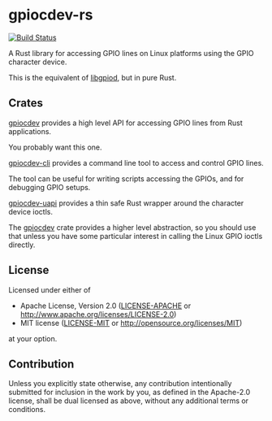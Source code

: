 <!--
SPDX-FileCopyrightText: 2022 Kent Gibson <warthog618@gmail.com>

SPDX-License-Identifier: CC0-1.0
-->
# gpiocdev-rs

[![Build Status](https://img.shields.io/github/actions/workflow/status/warthog618/gpiocdev-rs/rust.yml?logo=github&branch=master)](https://github.com/warthog618/gpiocdev-rs/actions/workflows/rust.yml)

A Rust library for accessing GPIO lines on Linux platforms using the GPIO character device.

This is the equivalent of [libgpiod](https://git.kernel.org/pub/scm/libs/libgpiod/libgpiod.git/), but in pure Rust.

## Crates

[gpiocdev](https://github.com/warthog618/gpiocdev-rs/tree/master/lib) provides a high level API for accessing GPIO lines from Rust applications.

You probably want this one.

[gpiocdev-cli](https://github.com/warthog618/gpiocdev-rs/tree/master/cli) provides a command line tool to access and control GPIO lines.

The tool can be useful for writing scripts accessing the GPIOs, and for debugging GPIO setups.

[gpiocdev-uapi](https://github.com/warthog618/gpiocdev-rs/tree/master/uapi) provides a thin safe Rust wrapper around the character device ioctls.

The [gpiocdev](https://github.com/warthog618/gpiocdev-rs/tree/master/lib) crate provides a higher level abstraction, so you should use that unless you have some particular interest in calling the Linux GPIO ioctls directly.

## License

Licensed under either of

- Apache License, Version 2.0 ([LICENSE-APACHE](LICENSES/Apache-2.0.txt) or
  <http://www.apache.org/licenses/LICENSE-2.0>)
- MIT license ([LICENSE-MIT](LICENSES/MIT.txt) or <http://opensource.org/licenses/MIT>)

at your option.

## Contribution

Unless you explicitly state otherwise, any contribution intentionally submitted
for inclusion in the work by you, as defined in the Apache-2.0 license, shall be
dual licensed as above, without any additional terms or conditions.
